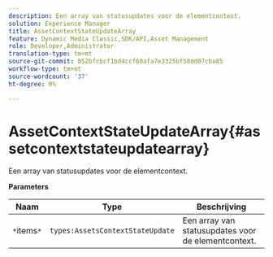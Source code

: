 ```yaml
---
description: Een array van statusupdates voor de elementcontext.
solution: Experience Manager
title: AssetContextStateUpdateArray
feature: Dynamic Media Classic,SDK/API,Asset Management
role: Developer,Administrator
translation-type: tm+mt
source-git-commit: 052bfcbcf1bd4ccf60afa7e3325bf58dd07cba85
workflow-type: tm+mt
source-wordcount: '37'
ht-degree: 0%

---
```



# AssetContextStateUpdateArray{#assetcontextstateupdatearray}

Een array van statusupdates voor de elementcontext.

**Parameters**

| Naam | Type | Beschrijving |
|---|---|---|
| `*`items`*` | `types:AssetsContextStateUpdate` | Een array van statusupdates voor de elementcontext. |

